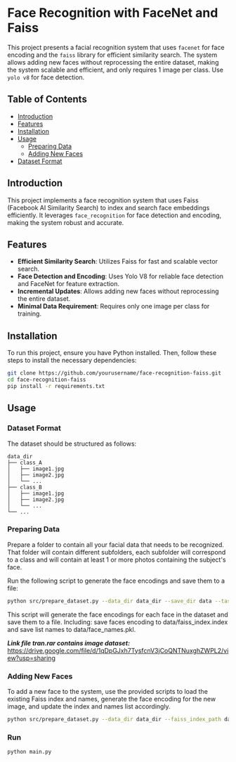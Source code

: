# Face Recognition with FaceNet and Faiss

This project presents a facial recognition system that uses `facenet` for face encoding and the `faiss` library for efficient similarity search. The system allows adding new faces without reprocessing the entire dataset, making the system scalable and efficient, and only requires 1 image per class.
Use `yolo v8` for face detection.

## Table of Contents
- [Introduction](#introduction)
- [Features](#features)
- [Installation](#installation)
- [Usage](#usage)
  - [Preparing Data](#preparing-data)
  - [Adding New Faces](#adding-new-faces)
- [Dataset Format](#dataset-format)

## Introduction
This project implements a face recognition system that uses Faiss (Facebook AI Similarity Search) to index and search face embeddings efficiently. It leverages `face_recognition` for face detection and encoding, making the system robust and accurate.

## Features
- **Efficient Similarity Search**: Utilizes Faiss for fast and scalable vector search.
- **Face Detection and Encoding**: Uses Yolo V8 for reliable face detection and FaceNet for feature extraction.
- **Incremental Updates**: Allows adding new faces without reprocessing the entire dataset.
- **Minimal Data Requirement**: Requires only one image per class for training.

## Installation
To run this project, ensure you have Python installed. Then, follow these steps to install the necessary dependencies:

```bash
git clone https://github.com/yourusername/face-recognition-faiss.git
cd face-recognition-faiss
pip install -r requirements.txt
```

## Usage

### Dataset Format

The dataset should be structured as follows:

``` shell
data_dir
├── class_A
│   ├── image1.jpg
│   ├── image2.jpg
│   └── ...
├── class_B
│   ├── image1.jpg
│   ├── image2.jpg
│   └── ...
└── ...
```

### Preparing Data

Prepare a folder to contain all your facial data that needs to be recognized. That folder will contain different subfolders, each subfolder will correspond to a class and will contain at least 1 or more photos containing the subject's face.

Run the following script to generate the face encodings and save them to a file:

```bash
python src/prepare_dataset.py --data_dir data_dir --save_dir data --task "init"
```

This script will generate the face encodings for each face in the dataset and save them to a file. Including: save faces encoding to data/faiss_index.index and save list names to data/face_names.pkl.


**_Link file tran.rar contains image dataset:_** https://drive.google.com/file/d/1qDpGJxh7TysfcnV3jCoQNTNuxghZWPL2/view?usp=sharing

### Adding New Faces

To add a new face to the system, use the provided scripts to load the existing Faiss index and names, generate the face encoding for the new image, and update the index and names list accordingly.

```bash
python src/prepare_dataset.py --data_dir data_dir --faiss_index_path data/faiss_index.index --face_names_path data/face_names.pkl --task "add"
```

### Run

```bash
python main.py
```


